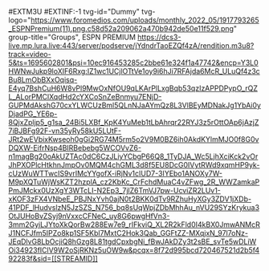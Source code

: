 #EXTM3U
#EXTINF:-1 tvg-id="Dummy" tvg-logo="https://www.foromedios.com/uploads/monthly_2022_05/1917793265_ESPNPremium(11).png.c58d52a209062a470b942de50e11f529.png" group-title="Groups", ESPN PREMIUM
https://dcs3-live.mp.lura.live:443/server/podserve/jYdndrTaoEZQf4zA/rendition.m3u8?track=video-5&ts=1695602801&psi=10ec916453285c2bbe61e324f1a47742&encp=Y3L0HWNwJukp9loXIF6Rxg:IZ1wc1UCjlOTtVe1oy9i6hJi7RFAjda6McR_ULuQf4z3cBu8LmObBXxOqisq-E4yq7BshCuH6W8vPl9MwOxNfOU9qLKArPlLxgBqb53qzIzAPPDPypO_rQZL_ALorPMClXqdHd2cYXCoSnZeBnmyu7ENjD-GUPMdAkshG70cxYLWCUzBml5QLnNJaAYmQz8L3VlBEyMDNakJg1YbAi0yDjadPG_YE6p-8QjxZpljp5_g1sa_24Bi5LXBf_KpK4YuMeb1tLbAhrqr22RYJ3z5rOttOAp6jAzjZ7iBJBFg92F-vn35yRy58kU5LUtF-JRt2wEVbixKwseoh0gGi2RG74M5rm5o2V9M0BZ6ih0AkdKYlmMJO0f8G0vDQXW-EifrNsp4BIRBebebg5WCOVvZ6-n1magBg20oAkUZTAc0dC6CzJLiyYCbgP66Q8_1TyDJA_Wc5LjhXciKck2vOrJhPXOPlcHtkhnJmpOv0MQM4chGML3d8f5EU8DcG0IVytRWd9xqmHP9yk-cUzWuWTTwcIS9vrIMcYYgofX-iRjNv1cIUD7-3IYEbo1ANOXy7W-M9pXQTuWjWsKZT2hzplA_cz2KbKc_CrFchdMuaC4vZFwg_2R_WWZamkaPPmJMckx0UzXgY3WTcLI-N2Ep3_7jlZ6TmVJ7pw-UcviZR2LUv1-xKOF3zFX4VNbeE_PBJNxYvh0ajN0t2BKK0dTv9RZhuHyXGy3ZDV1jXDb-41PDF_lHudvslzN5JzSZS_N756_bq8sUqWpjZDbMhhAu_nVU29SYzKrykua3OtJUHoBvZSyj9nVxxcCFNeC_uy8G6pwgHfVn3-3mm2GyiLJYtoXkQorBw288Ew7e9_rIFkviQ_XL2R2kFld0I4kBX0JmwANMcRJ1NCFJfm5IPZo8kp1SF5Kbl7MxtC2Hok3Qab_GGFtZZ-MXqjxN_97l7oNz-JEqDlvG8LbOcjiQ8hGzg8L81tgdCpxbgNi_fBwJAkDZy3t2sBE_svTe5wDLiWOi34923fIClV9W2oSjRKNz5uOW9w&pcqx=8f72d995bcd720467521d2b5f492283f&sid=[[STREAMID]]
